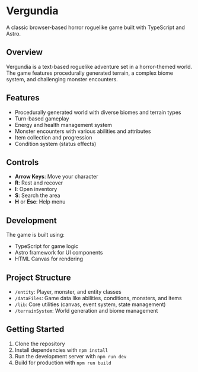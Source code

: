 # Vergundia

A classic browser-based horror roguelike game built with TypeScript and Astro.

## Overview

Vergundia is a text-based roguelike adventure set in a horror-themed world. The game features procedurally generated terrain, a complex biome system, and challenging monster encounters.

## Features

- Procedurally generated world with diverse biomes and terrain types
- Turn-based gameplay
- Energy and health management system
- Monster encounters with various abilities and attributes
- Item collection and progression
- Condition system (status effects)

## Controls

- **Arrow Keys**: Move your character
- **R**: Rest and recover
- **I**: Open inventory
- **S**: Search the area
- **H** or **Esc**: Help menu

## Development

The game is built using:

- TypeScript for game logic
- Astro framework for UI components
- HTML Canvas for rendering

## Project Structure

- `/entity`: Player, monster, and entity classes
- `/dataFiles`: Game data like abilities, conditions, monsters, and items
- `/lib`: Core utilities (canvas, event system, state management)
- `/terrainSystem`: World generation and biome management

## Getting Started

1. Clone the repository
2. Install dependencies with `npm install`
3. Run the development server with `npm run dev`
4. Build for production with `npm run build`

